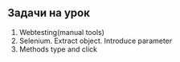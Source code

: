 ## Задачи на урок

1. Webtesting(manual tools)
2. Selenium. Extract object. Introduce parameter 
3. Methods type and click